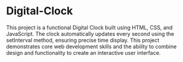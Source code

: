 # Digital-Clock
This project is a functional Digital Clock built using HTML, CSS, and JavaScript.
The clock automatically updates every second using the setInterval method, ensuring precise time display.
This project demonstrates core web development skills and the ability to combine design and functionality to create an interactive user interface.
